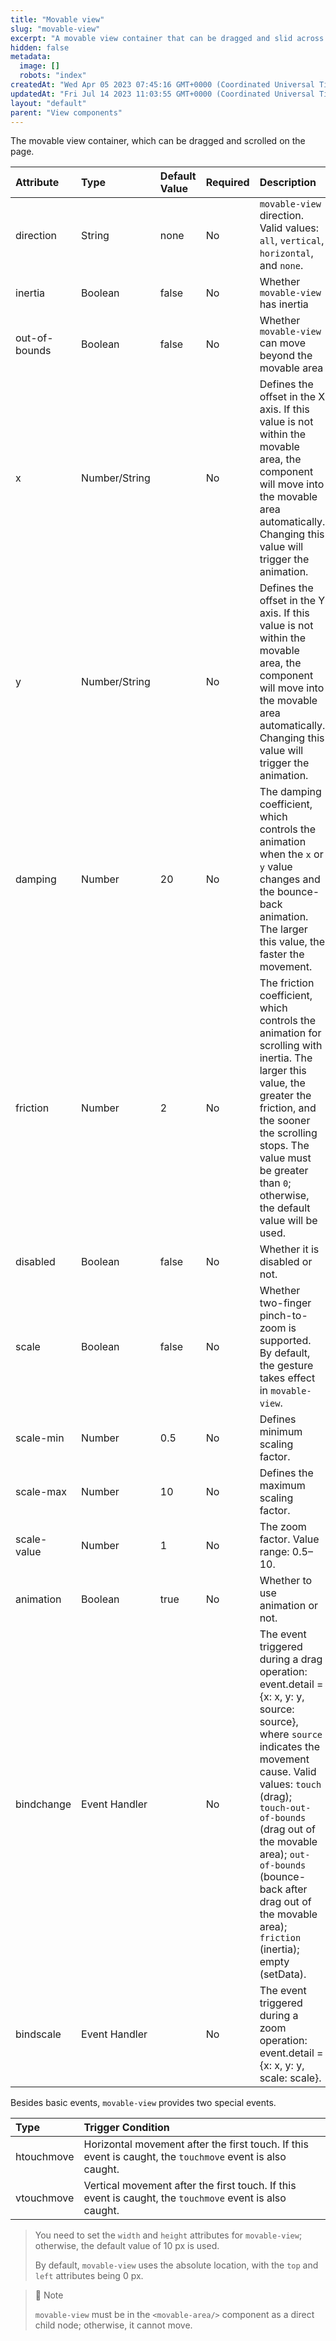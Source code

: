 ```yaml
---
title: "Movable view"
slug: "movable-view"
excerpt: "A movable view container that can be dragged and slid across the page."
hidden: false
metadata: 
  image: []
  robots: "index"
createdAt: "Wed Apr 05 2023 07:45:16 GMT+0000 (Coordinated Universal Time)"
updatedAt: "Fri Jul 14 2023 11:03:55 GMT+0000 (Coordinated Universal Time)"
layout: "default"
parent: "View components"
---
```

The movable view container, which can be dragged and scrolled on the page.

| Attribute     | Type          | Default Value | Required | Description                                                                                                                                                                                                                                                                                                                           |
| :------------ | :------------ | :------------ | :------- | :------------------------------------------------------------------------------------------------------------------------------------------------------------------------------------------------------------------------------------------------------------------------------------------------------------------------------------ |
| direction     | String        | none          | No       | `movable-view` direction. Valid values: `all`, `vertical`, `horizontal`, and `none`.                                                                                                                                                                                                                                                  |
| inertia       | Boolean       | false         | No       | Whether `movable-view `has inertia                                                                                                                                                                                                                                                                                                    |
| out-of-bounds | Boolean       | false         | No       | Whether `movable-view` can move beyond the movable area                                                                                                                                                                                                                                                                               |
| x             | Number/String |               | No       | Defines the offset in the X axis. If this value is not within the movable area, the component will move into the movable area automatically. Changing this value will trigger the animation.                                                                                                                                          |
| y             | Number/String |               | No       | Defines the offset in the Y axis. If this value is not within the movable area, the component will move into the movable area automatically. Changing this value will trigger the animation.                                                                                                                                          |
| damping       | Number        | 20            | No       | The damping coefficient, which controls the animation when the `x` or `y` value changes and the bounce-back animation. The larger this value, the faster the movement.                                                                                                                                                                |
| friction      | Number        | 2             | No       | The friction coefficient, which controls the animation for scrolling with inertia. The larger this value, the greater the friction, and the sooner the scrolling stops. The value must be greater than `0`; otherwise, the default value will be used.                                                                                |
| disabled      | Boolean       | false         | No       | Whether it is disabled or not.                                                                                                                                                                                                                                                                                                        |
| scale         | Boolean       | false         | No       | Whether two-finger pinch-to-zoom is supported. By default, the gesture takes effect in `movable- view`.                                                                                                                                                                                                                               |
| scale-min     | Number        | 0.5           | No       | Defines minimum scaling factor.                                                                                                                                                                                                                                                                                                       |
| scale-max     | Number        | 10            | No       | Defines the maximum scaling factor.                                                                                                                                                                                                                                                                                                   |
| scale-value   | Number        | 1             | No       | The zoom factor. Value range: 0.5–10.                                                                                                                                                                                                                                                                                                 |
| animation     | Boolean       | true          | No       | Whether to use animation or not.                                                                                                                                                                                                                                                                                                      |
| bindchange    | Event Handler |               | No       | The event triggered during a drag operation: event.detail = {x: x, y: y, source: source}, where `source` indicates the movement cause. Valid values: `touch` (drag); `touch-out-of-bounds` (drag   out of the movable area); `out-of-bounds `(bounce-back after drag out of the movable area); `friction` (inertia); empty (setData). |
| bindscale     | Event Handler |               | No       | The event triggered during a zoom operation: event.detail = {x: x, y: y, scale: scale}.                                                                                                                                                                                                                                               |

Besides basic events, `movable-view` provides two special events.

| Type       | Trigger Condition                                                                                         |
| :--------- | :-------------------------------------------------------------------------------------------------------- |
| htouchmove | Horizontal movement after the first touch. If this event is caught, the `touchmove` event is also caught. |
| vtouchmove | Vertical movement after the first touch. If this event is caught, the `touchmove` event is also caught.   |

> You need to set the `width` and `height` attributes for `movable-view`; otherwise, the default value of 10 px is used.
>
> By default, `movable-view` uses the absolute location, with the `top` and `left` attributes being 0 px.

> 📘 Note
> 
> `movable-view` must be in the `<movable-area/>` component as a direct child node; otherwise, it cannot move.
